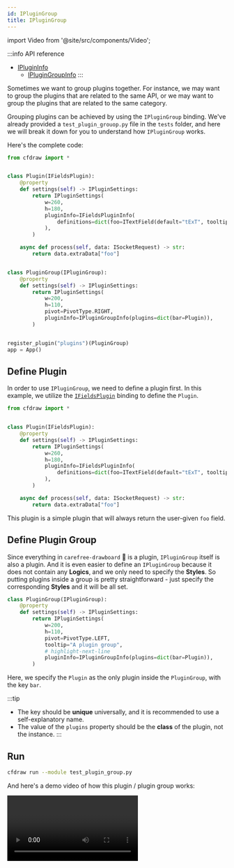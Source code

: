 ```yaml
---
id: IPluginGroup
title: IPluginGroup
---
```


import Video from '@site/src/components/Video';

:::info API reference
* [IPluginInfo](/docs/api-reference/IPluginInfo)
  * [IPluginGroupInfo](/docs/api-reference/IPluginInfo#iplugingroupinfo)
:::

Sometimes we want to group plugins together. For instance, we may want to group the plugins that are related to the same API, or we may want to group the plugins that are related to the same category.

Grouping plugins can be achieved by using the `IPluginGroup` binding. We've already provided a `test_plugin_grouop.py` file in the `tests` folder, and here we will break it down for you to understand how `IPluginGroup` works.

Here's the complete code:

```python title="tests/test_plugin_group.py"
from cfdraw import *


class Plugin(IFieldsPlugin):
    @property
    def settings(self) -> IPluginSettings:
        return IPluginSettings(
            w=260,
            h=180,
            pluginInfo=IFieldsPluginInfo(
                definitions=dict(foo=ITextField(default="tExT", tooltip="bar"))
            ),
        )

    async def process(self, data: ISocketRequest) -> str:
        return data.extraData["foo"]


class PluginGroup(IPluginGroup):
    @property
    def settings(self) -> IPluginSettings:
        return IPluginSettings(
            w=200,
            h=110,
            pivot=PivotType.RIGHT,
            pluginInfo=IPluginGroupInfo(plugins=dict(bar=Plugin)),
        )


register_plugin("plugins")(PluginGroup)
app = App()
```

## Define Plugin

In order to use `IPluginGroup`, we need to define a plugin first. In this example, we utilize the [`IFieldsPlugin`](/docs/plugins/IFieldsPlugin) binding to define the `Plugin`.

```python title="tests/test_plugin_group.py"
from cfdraw import *


class Plugin(IFieldsPlugin):
    @property
    def settings(self) -> IPluginSettings:
        return IPluginSettings(
            w=260,
            h=180,
            pluginInfo=IFieldsPluginInfo(
                definitions=dict(foo=ITextField(default="tExT", tooltip="bar"))
            ),
        )

    async def process(self, data: ISocketRequest) -> str:
        return data.extraData["foo"]
```

This plugin is a simple plugin that will always return the user-given `foo` field.

## Define Plugin Group

Since everything in `carefree-drawboard` 🎨 is a plugin, `IPluginGroup` itself is also a plugin. And it is even easier to define an `IPluginGroup` because it does not contain any **Logics**, and we only need to specify the **Styles**. So putting plugins inside a group is pretty straightforward - just specify the corresponding **Styles** and it will be all set.

```python title="tests/test_plugin_group.py"
class PluginGroup(IPluginGroup):
    @property
    def settings(self) -> IPluginSettings:
        return IPluginSettings(
            w=200,
            h=110,
            pivot=PivotType.LEFT,
            tooltip="A plugin group",
            # highlight-next-line
            pluginInfo=IPluginGroupInfo(plugins=dict(bar=Plugin)),
        )
```

Here, we specify the `Plugin` as the only plugin inside the `PluginGroup`, with the key `bar`.

:::tip
* The key should be **unique** universally, and it is recommended to use a self-explanatory name.
* The value of the `plugins` property should be the **class** of the plugin, not the instance.
:::

## Run

```bash title="tests"
cfdraw run --module test_plugin_group.py
```

And here's a demo video of how this plugin / plugin group works:

<Video url="https://github.com/carefree0910/carefree-drawboard/assets/15677328/9ce82f8b-0fb9-4da8-9519-52b8b6e77a30" />
